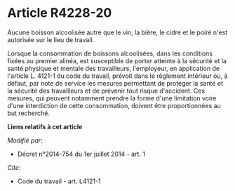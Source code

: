 # Article R4228-20

Aucune boisson alcoolisée autre que le vin, la bière, le cidre et le poiré n'est autorisée sur le lieu de travail. 

Lorsque la consommation de boissons alcoolisées, dans les conditions fixées au premier alinéa, est susceptible de porter
atteinte à la sécurité et la santé physique et mentale des travailleurs, l'employeur, en application de l'article L. 4121-1
du code du travail, prévoit dans le règlement intérieur ou, à défaut, par note de service les mesures permettant de protéger
la santé et la sécurité des travailleurs et de prévenir tout risque d'accident. Ces mesures, qui peuvent notamment prendre la
forme d'une limitation voire d'une interdiction de cette consommation, doivent être proportionnées au but recherché.

**Liens relatifs à cet article**

_Modifié par_:

  - Décret n°2014-754 du 1er juillet 2014 - art. 1

_Cite_:

  - Code du travail - art. L4121-1
